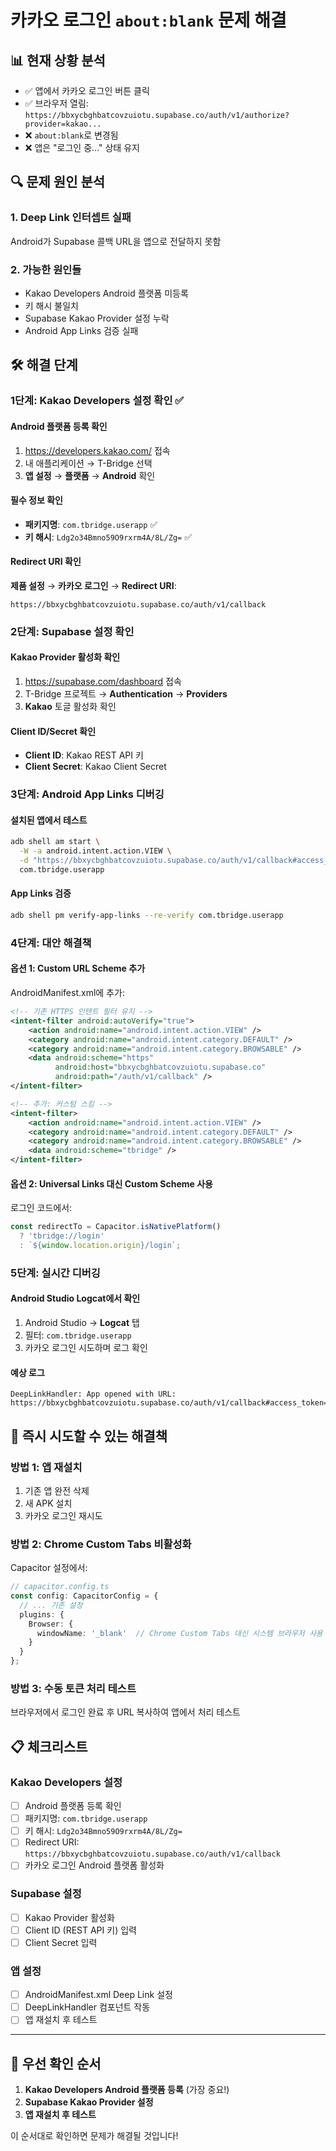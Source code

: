 # 카카오 로그인 `about:blank` 문제 해결

## 📊 현재 상황 분석
- ✅ 앱에서 카카오 로그인 버튼 클릭
- ✅ 브라우저 열림: `https://bbxycbghbatcovzuiotu.supabase.co/auth/v1/authorize?provider=kakao...`
- ❌ `about:blank`로 변경됨
- ❌ 앱은 "로그인 중..." 상태 유지

## 🔍 문제 원인 분석

### 1. Deep Link 인터셉트 실패
Android가 Supabase 콜백 URL을 앱으로 전달하지 못함

### 2. 가능한 원인들
- Kakao Developers Android 플랫폼 미등록
- 키 해시 불일치
- Supabase Kakao Provider 설정 누락
- Android App Links 검증 실패

## 🛠️ 해결 단계

### 1단계: Kakao Developers 설정 확인 ✅

#### Android 플랫폼 등록 확인
1. https://developers.kakao.com/ 접속
2. 내 애플리케이션 → T-Bridge 선택
3. **앱 설정** → **플랫폼** → **Android** 확인

#### 필수 정보 확인
- **패키지명**: `com.tbridge.userapp` ✅
- **키 해시**: `Ldg2o34Bmno59O9rxrm4A/8L/Zg=` ✅

#### Redirect URI 확인
**제품 설정** → **카카오 로그인** → **Redirect URI**:
```
https://bbxycbghbatcovzuiotu.supabase.co/auth/v1/callback
```

### 2단계: Supabase 설정 확인

#### Kakao Provider 활성화 확인
1. https://supabase.com/dashboard 접속
2. T-Bridge 프로젝트 → **Authentication** → **Providers**
3. **Kakao** 토글 활성화 확인

#### Client ID/Secret 확인
- **Client ID**: Kakao REST API 키
- **Client Secret**: Kakao Client Secret

### 3단계: Android App Links 디버깅

#### 설치된 앱에서 테스트
```bash
adb shell am start \
  -W -a android.intent.action.VIEW \
  -d "https://bbxycbghbatcovzuiotu.supabase.co/auth/v1/callback#access_token=test" \
  com.tbridge.userapp
```

#### App Links 검증
```bash
adb shell pm verify-app-links --re-verify com.tbridge.userapp
```

### 4단계: 대안 해결책

#### 옵션 1: Custom URL Scheme 추가
AndroidManifest.xml에 추가:

```xml
<!-- 기존 HTTPS 인텐트 필터 유지 -->
<intent-filter android:autoVerify="true">
    <action android:name="android.intent.action.VIEW" />
    <category android:name="android.intent.category.DEFAULT" />
    <category android:name="android.intent.category.BROWSABLE" />
    <data android:scheme="https"
          android:host="bbxycbghbatcovzuiotu.supabase.co"
          android:path="/auth/v1/callback" />
</intent-filter>

<!-- 추가: 커스텀 스킴 -->
<intent-filter>
    <action android:name="android.intent.action.VIEW" />
    <category android:name="android.intent.category.DEFAULT" />
    <category android:name="android.intent.category.BROWSABLE" />
    <data android:scheme="tbridge" />
</intent-filter>
```

#### 옵션 2: Universal Links 대신 Custom Scheme 사용
로그인 코드에서:
```typescript
const redirectTo = Capacitor.isNativePlatform() 
  ? 'tbridge://login'
  : `${window.location.origin}/login`;
```

### 5단계: 실시간 디버깅

#### Android Studio Logcat에서 확인
1. Android Studio → **Logcat** 탭
2. 필터: `com.tbridge.userapp`
3. 카카오 로그인 시도하며 로그 확인

#### 예상 로그
```
DeepLinkHandler: App opened with URL: https://bbxycbghbatcovzuiotu.supabase.co/auth/v1/callback#access_token=...
```

## 🔧 즉시 시도할 수 있는 해결책

### 방법 1: 앱 재설치
1. 기존 앱 완전 삭제
2. 새 APK 설치
3. 카카오 로그인 재시도

### 방법 2: Chrome Custom Tabs 비활성화
Capacitor 설정에서:
```typescript
// capacitor.config.ts
const config: CapacitorConfig = {
  // ... 기존 설정
  plugins: {
    Browser: {
      windowName: '_blank'  // Chrome Custom Tabs 대신 시스템 브라우저 사용
    }
  }
};
```

### 방법 3: 수동 토큰 처리 테스트
브라우저에서 로그인 완료 후 URL 복사하여 앱에서 처리 테스트

## 📋 체크리스트

### Kakao Developers 설정
- [ ] Android 플랫폼 등록 확인
- [ ] 패키지명: `com.tbridge.userapp`
- [ ] 키 해시: `Ldg2o34Bmno59O9rxrm4A/8L/Zg=`
- [ ] Redirect URI: `https://bbxycbghbatcovzuiotu.supabase.co/auth/v1/callback`
- [ ] 카카오 로그인 Android 플랫폼 활성화

### Supabase 설정
- [ ] Kakao Provider 활성화
- [ ] Client ID (REST API 키) 입력
- [ ] Client Secret 입력

### 앱 설정
- [ ] AndroidManifest.xml Deep Link 설정
- [ ] DeepLinkHandler 컴포넌트 작동
- [ ] 앱 재설치 후 테스트

---

## 🎯 우선 확인 순서

1. **Kakao Developers Android 플랫폼 등록** (가장 중요!)
2. **Supabase Kakao Provider 설정**
3. **앱 재설치 후 테스트**

이 순서대로 확인하면 문제가 해결될 것입니다!